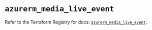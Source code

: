 # `azurerm_media_live_event`

Refer to the Terraform Registry for docs: [`azurerm_media_live_event`](https://registry.terraform.io/providers/hashicorp/azurerm/3.101.0/docs/resources/media_live_event).
